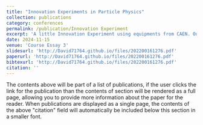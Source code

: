 ```yaml
---
title: "Innovation Experiments in Particle Physics"
collection: publications
category: conferences
permalink: /publication/Innovation Experiment
excerpt: 'A little Innovation Experiment using equipments from CAEN. Our group came with a experiment which tried to find out the properties of the detector they offered.'
date: 2024-11-15
venue: 'Course Essay 3'
slidesurl: 'http://David71764.github.io/files/202200161276.pdf'
paperurl: 'http://David71764.github.io/files/202200161276.pdf'
bibtexurl: 'http://David71764.github.io/files/202200161276.pdf'
citation: ''
---
```

The contents above will be part of a list of publications, if the user clicks the link for the publication than the contents of section will be rendered as a full page, allowing you to provide more information about the paper for the reader. When publications are displayed as a single page, the contents of the above "citation" field will automatically be included below this section in a smaller font.
